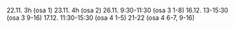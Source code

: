 22.11. 3h (osa 1)
23.11. 4h (osa 2)
26.11. 9:30-11:30 (osa 3 1-8)
16.12. 13-15:30 (osa 3 9-16)
17.12. 11:30-15:30 (osa 4 1-5) 21-22 (osa 4 6-7, 9-16)